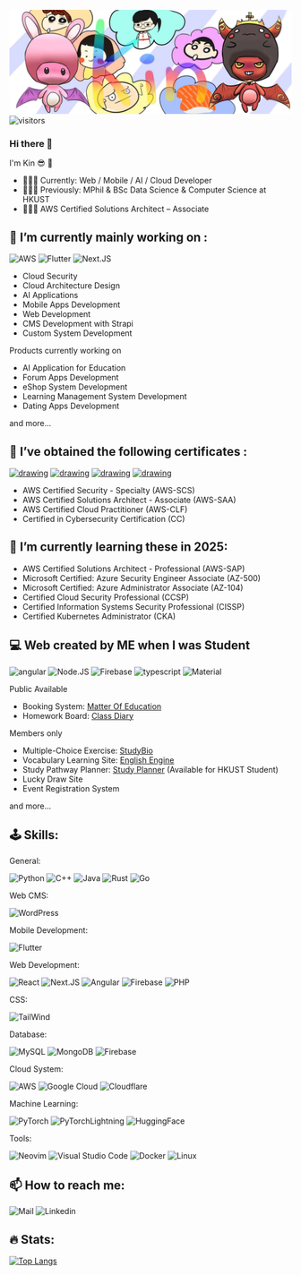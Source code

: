 ![Banner](./banner.jpeg)
![visitors](https://visitor-badge.laobi.icu/badge?page_id=kinkinava.kinkinava)

### Hi there 👋

I'm Kin 😎 🙈

- 🧑🏻‍💻 Currently: Web / Mobile / AI / Cloud Developer
- 🧑🏻‍💻 Previously: MPhil & BSc Data Science & Computer Science at HKUST
- 🧑🏻‍💻 AWS Certified Solutions Architect – Associate
<!--
**kinkinava/kinkinava** is a ✨ _special_ ✨ repository because its `README.md` (this file) appears on your GitHub profile.

Here are some ideas to get you started:

- 🔭 I’m currently working on ...
- 🌱 I’m currently learning ...
- 👯 I’m looking to collaborate on ...
- 🤔 I’m looking for help with ...
- 💬 Ask me about ...
- 📫 How to reach me: ...
- 😄 Pronouns: ...
- ⚡ Fun fact: ...
  -->

<h2>🔭 I’m currently mainly working on :</h2>

![AWS](https://img.shields.io/badge/AWS-%23FF9900.svg?style=for-the-badge&logo=amazon-web-services&logoColor=2361DAFB)
![Flutter](https://img.shields.io/badge/Flutter-02569B.svg?style=for-the-badge&logo=flutter&logoColor=2361DAFB)
![Next.JS](https://img.shields.io/badge/Next.js-black?style=for-the-badge&logo=next.js&logoColor=2361DAFB)

- Cloud Security
- Cloud Architecture Design
- AI Applications
- Mobile Apps Development
- Web Development
- CMS Development with Strapi
- Custom System Development

Products currently working on

- AI Application for Education
- Forum Apps Development
- eShop System Development
- Learning Management System Development
- Dating Apps Development

and more...

<h2>🌱 I’ve obtained the following certificates :</h2>

<a href="https://www.credly.com/badges/d865981e-fd91-4b7d-829d-921a5ccb4aae"><img src="https://images.credly.com/size/680x680/images/53acdae5-d69f-4dda-b650-d02ed7a50dd7/image.png" alt="drawing" width="100"/></a>
<a href="https://www.credly.com/badges/2da6ff3f-d6c2-4405-9665-045eabe552b4"><img src="https://images.credly.com/size/680x680/images/0e284c3f-5164-4b21-8660-0d84737941bc/image.png" alt="drawing" width="100"/></a>
<a href="https://www.credly.com/badges/f2177aad-7718-492b-8bf2-c3da3a971001"><img src="https://images.credly.com/size/680x680/images/00634f82-b07f-4bbd-a6bb-53de397fc3a6/image.png" alt="drawing" width="100"/></a>
<a href="https://www.credly.com/badges/fa800d21-7bd2-4d8f-9ada-15d34c01abc0"><img src="https://images.credly.com/size/680x680/images/2030e43f-8003-4d4b-9630-847add403c87/image.png" alt="drawing" width="100"/></a>

- AWS Certified Security - Specialty (AWS-SCS)
- AWS Certified Solutions Architect - Associate (AWS-SAA)
- AWS Certified Cloud Practitioner (AWS-CLF)
- Certified in Cybersecurity Certification (CC)

<h2>🌱 I’m currently learning these in 2025:</h2>

- AWS Certified Solutions Architect - Professional (AWS-SAP)
- Microsoft Certified: Azure Security Engineer Associate (AZ-500)
- Microsoft Certified: Azure Administrator Associate (AZ-104)
- Certified Cloud Security Professional (CCSP)
- Certified Information Systems Security Professional (CISSP)
- Certified Kubernetes Administrator (CKA)

<h2>💻 Web created by ME when I was Student</h2>

![angular](https://img.shields.io/badge/Angular-DD0031?style=for-the-badge&logo=angular&logoColor=white) ![Node.JS](https://img.shields.io/badge/Node.js-339933?style=for-the-badge&logo=nodedotjs&logoColor=white) ![Firebase](https://img.shields.io/badge/firebase-ffca28?style=for-the-badge&logo=firebase&logoColor=black) ![typescript](https://img.shields.io/badge/TypeScript-007ACC?style=for-the-badge&logo=typescript&logoColor=white) ![Material](https://img.shields.io/badge/-materialize--css-ff69b4?style=for-the-badge&logo=materialize--css&logoColor=white)

Public Available

- Booking System: [Matter Of Education](https://booking.matterofeducation.com/)
- Homework Board: [Class Diary](https://classdiary.plkcfs.edu.hk/)

Members only

- Multiple-Choice Exercise: [StudyBio](https://studybio.net/)
- Vocabulary Learning Site: [English Engine](https://englishengine.plkcfs.edu.hk/)
- Study Pathway Planner: [Study Planner](https://studyplanner-sci-dev.ust.hk/) (Available for HKUST Student)
- Lucky Draw Site
- Event Registration System

and more...

<h2>🕹️ Skills:</h2>

General:

![Python](https://img.shields.io/badge/Python-3776AB?style=for-the-badge&logo=python&logoColor=white)
![C++](https://img.shields.io/badge/C%2B%2B-00599C?style=for-the-badge&logo=c%2B%2B&logoColor=white)
![Java](https://img.shields.io/badge/Java-ED8B00?style=for-the-badge&logo=openjdk&logoColor=white)
![Rust](https://img.shields.io/badge/rust-%23000000.svg?style=for-the-badge&logo=rust&logoColor=white)
![Go](https://img.shields.io/badge/Go-%2300ADD8.svg?style=for-the-badge&logo=rust&logoColor=white)

Web CMS:

![WordPress](https://img.shields.io/badge/WordPress-%2321759B.svg?style=for-the-badge&logo=wordpress&logoColor=2361DAFB)

Mobile Development:

![Flutter](https://img.shields.io/badge/Flutter-02569B.svg?style=for-the-badge&logo=flutter&logoColor=2361DAFB)

Web Development:

![React](https://img.shields.io/badge/react-%2320232a.svg?style=for-the-badge&logo=react&logoColor=2361DAFB)
![Next.JS](https://img.shields.io/badge/Next.js-black?style=for-the-badge&logo=next.js&logoColor=2361DAFB)
![Angular](https://img.shields.io/badge/angular-%23DD0031.svg?style=for-the-badge&logo=angular&logoColor=white)
![Firebase](https://img.shields.io/badge/firebase-%23039BE5.svg?style=for-the-badge&logo=firebase)
![PHP](https://img.shields.io/badge/php-%23777BB4.svg?style=for-the-badge&logo=php&logoColor=white)

CSS:

![TailWind](https://img.shields.io/badge/Tailwind%20CSS-%2338B2AC.svg?style=for-the-badge&logo=tailwind-css&logoColor=white)

Database:

![MySQL](https://img.shields.io/badge/mysql-%2300f.svg?style=for-the-badge&logo=mysql&logoColor=white)
![MongoDB](https://img.shields.io/badge/MongoDB-%234ea94b.svg?style=for-the-badge&logo=mongodb&logoColor=white)
![Firebase](https://img.shields.io/badge/firebase-%23039BE5.svg?style=for-the-badge&logo=firebase)

Cloud System:

![AWS](https://img.shields.io/badge/AWS-%23FF9900.svg?style=for-the-badge&logo=amazon-web-services&logoColor=2361DAFB)
![Google Cloud](https://img.shields.io/badge/Google%20Cloud-%234285F4.svg?style=for-the-badge&logo=google-cloud&logoColor=white)
![Cloudflare](https://img.shields.io/badge/Cloudflare-F38020.svg?style=for-the-badge&logo=flutter&logoColor=white)

Machine Learning:

![PyTorch](https://img.shields.io/badge/PyTorch-%23EE4C2C.svg?style=for-the-badge&logo=PyTorch&logoColor=white)
![PyTorchLightning](https://img.shields.io/badge/PyTorch%20LIGHTNING-%234B275F.svg?style=for-the-badge&logo=PyTorch&logoColor=white)
![HuggingFace](https://img.shields.io/badge/HUGGINGFACE-%23FFE953.svg?style=for-the-badge&logoColor=white)

Tools:

![Neovim](https://img.shields.io/badge/NeoVim-%2357A143.svg?&style=for-the-badge&logo=neovim&logoColor=white)
![Visual Studio Code](https://img.shields.io/badge/Visual%20Studio%20Code-0078d7.svg?style=for-the-badge&logo=visual-studio-code&logoColor=white)
![Docker](https://img.shields.io/badge/docker-%230db7ed.svg?style=for-the-badge&logo=docker&logoColor=white)
![Linux](https://img.shields.io/badge/Linux-FCC624?style=for-the-badge&logo=linux&logoColor=black)

<h2>📫 How to reach me:</h2>

![Mail](https://img.shields.io/badge/Gmail-D14836?style=for-the-badge&logo=gmail&logoColor=white) ![Linkedin](https://img.shields.io/badge/LinkedIn-0077B5?style=for-the-badge&logo=linkedin&logoColor=white)

<h2>🔥 Stats:</h2>

[![Top Langs](https://github-readme-stats.vercel.app/api/top-langs/?username=kinkinava&layout=compact)](https://github.com/kinkinava/github-readme-stats)
